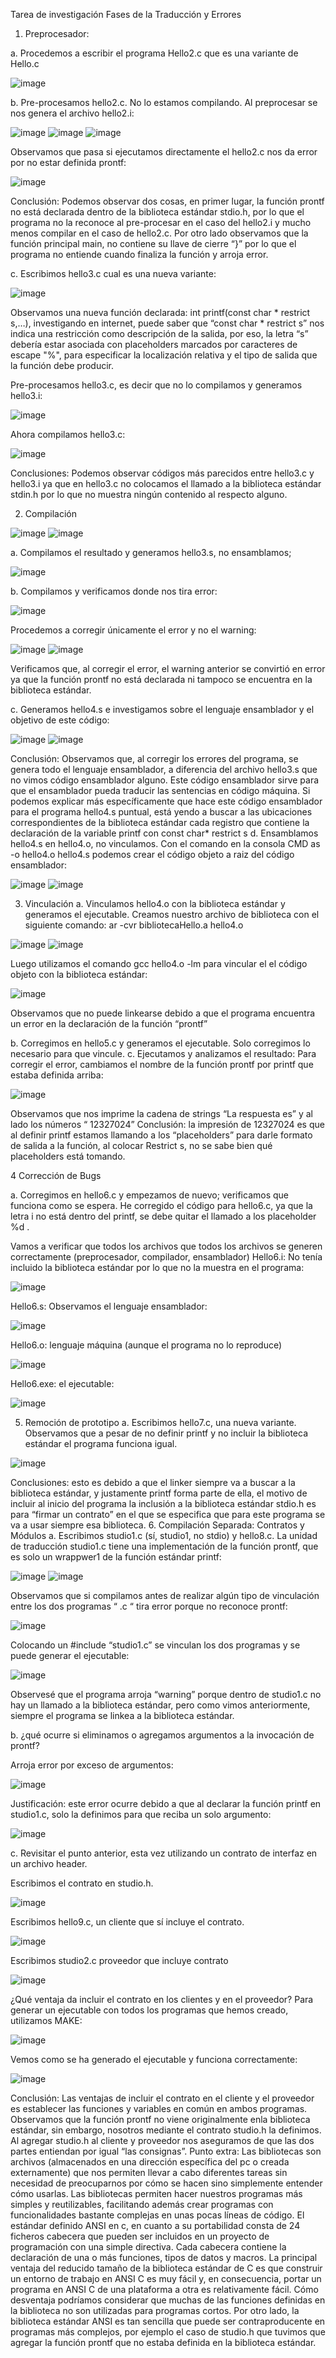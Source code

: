 Tarea de investigación
Fases de la Traducción y Errores

1.	Preprocesador:

a.	Procedemos a escribir el programa Hello2.c que es una variante de Hello.c

 ![image](https://user-images.githubusercontent.com/82064789/118426125-041e0c00-b6a1-11eb-9493-84daef7e07b8.png)

b.	Pre-procesamos hello2.c. No lo estamos compilando. Al preprocesar se nos genera el archivo hello2.i:
 
 ![image](https://user-images.githubusercontent.com/82064789/118426150-10a26480-b6a1-11eb-91dc-e67e3b0515b2.png)
 ![image](https://user-images.githubusercontent.com/82064789/118426190-23b53480-b6a1-11eb-8ed0-7d4b5d143363.png)
![image](https://user-images.githubusercontent.com/82064789/118426197-2748bb80-b6a1-11eb-9aff-8531741b7b3e.png)


Observamos que pasa si ejecutamos directamente el hello2.c nos da error por no estar definida prontf:

 ![image](https://user-images.githubusercontent.com/82064789/118426215-30d22380-b6a1-11eb-8d05-0f277b2341ee.png)


Conclusión: Podemos observar dos cosas, en primer lugar, la función prontf no está declarada dentro de la biblioteca estándar stdio.h, por lo que el programa no la reconoce al pre-procesar en el caso del hello2.i y mucho menos compilar en el caso de hello2.c. Por otro lado observamos que la función principal main, no contiene su llave de cierre “}” por lo que el programa no entiende cuando finaliza la función y arroja error.

c.	Escribimos hello3.c cual es una nueva variante:

![image](https://user-images.githubusercontent.com/82064789/118426244-40ea0300-b6a1-11eb-87cd-eb2516bbc037.png)

 
Observamos una nueva función declarada: int printf(const char * restrict s,…), investigando en internet, puede saber que “const char * restrict s” nos indica una restricción como descripción de la salida, por eso, la letra “s” debería estar asociada con placeholders marcados por caracteres de escape "%", para especificar la localización relativa y el tipo de salida que la función debe producir.

Pre-procesamos hello3.c, es decir que no lo compilamos y generamos hello3.i:

![image](https://user-images.githubusercontent.com/82064789/118426262-49423e00-b6a1-11eb-9e39-3cead2563fcc.png) 

Ahora compilamos hello3.c:

![image](https://user-images.githubusercontent.com/82064789/118426289-56f7c380-b6a1-11eb-99da-979dd97efdfa.png)
 
Conclusiones: Podemos observar códigos más parecidos entre hello3.c y hello3.i ya que en hello3.c no colocamos el llamado a la biblioteca estándar stdin.h por lo que no muestra ningún contenido al respecto alguno.


2.	Compilación

![image](https://user-images.githubusercontent.com/82064789/118426351-6d9e1a80-b6a1-11eb-94ec-1e0504cfc0a5.png)
![image](https://user-images.githubusercontent.com/82064789/118426361-71ca3800-b6a1-11eb-9085-e9db6ab50ee7.png)

a.	Compilamos el resultado y generamos hello3.s, no ensamblamos; 

![image](https://user-images.githubusercontent.com/82064789/118426374-77c01900-b6a1-11eb-8732-acf34a34e7ed.png)


b.	Compilamos y verificamos donde nos tira error: 

![image](https://user-images.githubusercontent.com/82064789/118426392-7f7fbd80-b6a1-11eb-9846-38adb4583e3a.png)

Procedemos a corregir únicamente el error y no el warning:

![image](https://user-images.githubusercontent.com/82064789/118426433-91616080-b6a1-11eb-8cd2-e477a7ce0a21.png)
![image](https://user-images.githubusercontent.com/82064789/118426556-c8d00d00-b6a1-11eb-857c-4a4a180a301d.png)

 
Verificamos que, al corregir el error, el warning anterior se convirtió en error ya que la función prontf no está declarada ni tampoco se encuentra en la biblioteca estándar.

c. Generamos hello4.s e investigamos sobre el lenguaje ensamblador y el objetivo de este código: 

 ![image](https://user-images.githubusercontent.com/82064789/118426466-a211d680-b6a1-11eb-9430-a7d38fa388be.png)
![image](https://user-images.githubusercontent.com/82064789/118426572-d38aa200-b6a1-11eb-82af-4a37ce3447c1.png)

 
Conclusión: Observamos que, al corregir los errores del programa, se genera todo el lenguaje ensamblador, a diferencia del archivo hello3.s que no vimos código ensamblador alguno. 
Este código ensamblador sirve para que el ensamblador pueda traducir las sentencias en código máquina. Si podemos explicar más específicamente que hace este código ensamblador para el programa hello4.s puntual, está yendo a buscar a las ubicaciones correspondientes de la biblioteca estándar cada registro que contiene la declaración de la variable printf con const char* restrict s
d.	Ensamblamos hello4.s en hello4.o, no vinculamos.
Con el comando en la consola CMD as -o hello4.o hello4.s podemos crear el código objeto a raiz del código ensamblador:
 
 ![image](https://user-images.githubusercontent.com/82064789/118426592-de453700-b6a1-11eb-947c-1e8ffdc47d72.png)
![image](https://user-images.githubusercontent.com/82064789/118426598-e1d8be00-b6a1-11eb-8c7c-a8fcc47489c1.png)

3. Vinculación
a. Vinculamos hello4.o con la biblioteca estándar y generamos el ejecutable. 
Creamos nuestro archivo de biblioteca con el siguiente comando: ar -cvr bibliotecaHello.a hello4.o
 
 ![image](https://user-images.githubusercontent.com/82064789/118426649-ffa62300-b6a1-11eb-8e64-9aaec6a6eca1.png)
 ![image](https://user-images.githubusercontent.com/82064789/118426673-09c82180-b6a2-11eb-8320-1f37fb6f3ef0.png)
 
Luego utilizamos el comando gcc hello4.o -lm para vincular el el código objeto con la biblioteca estándar: 

![image](https://user-images.githubusercontent.com/82064789/118426699-1187c600-b6a2-11eb-80b4-4b9bbd460394.png)

Observamos que no puede linkearse debido a que el programa encuentra un error en la declaración de la función “prontf”

b.	Corregimos en hello5.c y generamos el ejecutable. Solo corregimos lo necesario para que vincule. 
c.	Ejecutamos y analizamos el resultado:
Para corregir el error, cambiamos el nombre de la función prontf por printf que estaba definida arriba:

 ![image](https://user-images.githubusercontent.com/82064789/118426727-25332c80-b6a2-11eb-8a69-4958c5b29241.png)

Observamos que nos imprime la cadena de strings “La respuesta es” y al lado los números “ 12327024”
Conclusión: la impresión de 12327024 es que al definir printf estamos llamando a los “placeholders” para darle formato de salida a la función, al colocar Restrict s, no se sabe bien qué placeholders está tomando.


4	Corrección de Bugs

a.	Corregimos en hello6.c y empezamos de nuevo; verificamos que funciona como se espera.
He corregido el código para hello6.c, ya que la letra i no está dentro del printf, se debe quitar el llamado a los placeholder %d .
 
Vamos a verificar que todos los archivos que todos los archivos se generen correctamente (preprocesador, compilador, ensamblador)
Hello6.i: No tenía incluido la biblioteca estándar por lo que no la muestra en el programa:

 ![image](https://user-images.githubusercontent.com/82064789/118426863-6c212200-b6a2-11eb-875f-65a61619e82d.png)

Hello6.s: Observamos el lenguaje ensamblador:
 
 ![image](https://user-images.githubusercontent.com/82064789/118426885-780ce400-b6a2-11eb-91e1-cdd425605153.png)

Hello6.o: lenguaje máquina (aunque el programa no lo reproduce)
 
 ![image](https://user-images.githubusercontent.com/82064789/118426902-7e9b5b80-b6a2-11eb-9fb9-53cd56f94490.png)
 
Hello6.exe: el ejecutable: 

![image](https://user-images.githubusercontent.com/82064789/118426916-83600f80-b6a2-11eb-8be4-5a2f1a804c4e.png)


5. Remoción de prototipo
a. Escribimos hello7.c, una nueva variante. Observamos que a pesar de no definir printf y no incluir la biblioteca estándar el programa funciona igual.
 
 ![image](https://user-images.githubusercontent.com/82064789/118426953-8eb33b00-b6a2-11eb-8349-5544d9dddf2a.png)

 
Conclusiones: esto es debido a que el linker siempre va a buscar a la biblioteca estándar, y justamente printf forma parte de ella, el motivo de incluir al inicio del programa la inclusión a la biblioteca estándar stdio.h es para “firmar un contrato” en el que se especifica que para este programa se va a usar siempre esa biblioteca.
6. Compilación Separada: Contratos y Módulos
 a. Escribimos studio1.c (sí, studio1, no stdio) y hello8.c. La unidad de traducción studio1.c tiene una implementación de la función prontf, que es solo un wrappwer1 de la función estándar printf:
 
 ![image](https://user-images.githubusercontent.com/82064789/118426975-970b7600-b6a2-11eb-97dc-3bfa5a827c6e.png)
 ![image](https://user-images.githubusercontent.com/82064789/118426989-9d99ed80-b6a2-11eb-984c-be49b93ec8f2.png)

Observamos que si compilamos antes de realizar algún tipo de vinculación entre los dos programas “ .c “ tira error porque no reconoce prontf:
 
 ![image](https://user-images.githubusercontent.com/82064789/118427004-a68abf00-b6a2-11eb-8f1c-ee0fb439bca1.png)
 
Colocando un #include “studio1.c” se vinculan los dos programas y se puede generar el ejecutable:
 
 ![image](https://user-images.githubusercontent.com/82064789/118427028-b1ddea80-b6a2-11eb-9d2d-d8c1a47a287b.png)
 
Observesé que el programa arroja “warning” porque dentro de studio1.c no hay un llamado a la biblioteca estándar, pero como vimos anteriormente, siempre el programa se linkea a la biblioteca estándar.

b.	¿qué ocurre si eliminamos o agregamos argumentos a la invocación de prontf? 

Arroja error por exceso de argumentos:

![image](https://user-images.githubusercontent.com/82064789/118427064-c1f5ca00-b6a2-11eb-8e0f-95218d22e77b.png)
 
Justificación: este error ocurre debido a que al declarar la función printf en studio1.c, solo la definimos para que reciba un solo argumento:
 
 ![image](https://user-images.githubusercontent.com/82064789/118427079-c9b56e80-b6a2-11eb-9ad7-a67b3865dc83.png)
 
c.	Revisitar el punto anterior, esta vez utilizando un contrato de interfaz en un archivo header. 

Escribimos el contrato en studio.h.

![image](https://user-images.githubusercontent.com/82064789/118427101-d934b780-b6a2-11eb-85de-92ac9aa34b23.png)
 
Escribimos hello9.c, un cliente que sí incluye el contrato.

![image](https://user-images.githubusercontent.com/82064789/118427109-ddf96b80-b6a2-11eb-9cc0-f22b5f6e2937.png)

Escribimos studio2.c proveedor que incluye contrato

![image](https://user-images.githubusercontent.com/82064789/118427132-ea7dc400-b6a2-11eb-9559-452ae13b1026.png)
 
¿Qué ventaja da incluir el contrato en los clientes y en el proveedor?
Para generar un ejecutable con todos los programas que hemos creado, utilizamos MAKE:
 
 ![image](https://user-images.githubusercontent.com/82064789/118427144-f2d5ff00-b6a2-11eb-84ef-c1c7f1e317f6.png)

Vemos como se ha generado el ejecutable y funciona correctamente:
 
 ![image](https://user-images.githubusercontent.com/82064789/118427169-fc5f6700-b6a2-11eb-884c-547c5c7ed0c2.png)


Conclusión: Las ventajas de incluir el contrato en el cliente y el proveedor es establecer las funciones y variables en común en ambos programas. Observamos que la función prontf no viene originalmente enla biblioteca estándar, sin embargo, nosotros mediante el contrato studio.h la definimos. Al agregar studio.h al cliente y proveedor nos aseguramos de que las dos partes entiendan por igual “las consignas”.
Punto extra:
Las bibliotecas son archivos (almacenados en una dirección específica del pc o creada externamente) que nos permiten llevar a cabo diferentes tareas sin necesidad de preocuparnos por cómo se hacen sino simplemente entender cómo usarlas. Las bibliotecas permiten hacer nuestros programas más simples y reutilizables, facilitando además crear programas con funcionalidades bastante complejas en unas pocas líneas de código.
El estándar definido ANSI en c, en cuanto a su portabilidad consta de 24 ficheros cabecera que pueden ser incluidos en un proyecto de programación con una simple directiva. Cada cabecera contiene la declaración de una o más funciones, tipos de datos y macros. La principal ventaja del reducido tamaño de la biblioteca estándar de C es que construir un entorno de trabajo en ANSI C es muy fácil y, en consecuencia, portar un programa en ANSI C de una plataforma a otra es relativamente fácil.
Cómo desventaja podríamos considerar que muchas de las funciones definidas en la biblioteca no son utilizadas para programas cortos. Por otro lado, la biblioteca estándar ANSI es tan sencilla que puede ser contraproducente en programas más complejos, por ejemplo el caso de studio.h que tuvimos que agregar la función prontf que no estaba definida en la biblioteca estándar.
